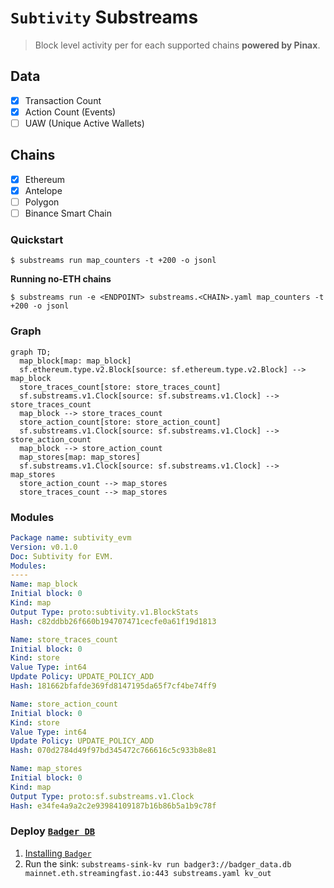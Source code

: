 # `Subtivity` Substreams

> Block level activity per for each supported chains **powered by Pinax**.

## Data

- [x] Transaction Count
- [x] Action Count (Events)
- [ ] UAW (Unique Active Wallets)

## Chains

- [x] Ethereum
- [x] Antelope
- [ ] Polygon
- [ ] Binance Smart Chain

### Quickstart

```
$ substreams run map_counters -t +200 -o jsonl
```

**Running no-ETH chains**

```
$ substreams run -e <ENDPOINT> substreams.<CHAIN>.yaml map_counters -t +200 -o jsonl
```

### Graph

```mermaid
graph TD;
  map_block[map: map_block]
  sf.ethereum.type.v2.Block[source: sf.ethereum.type.v2.Block] --> map_block
  store_traces_count[store: store_traces_count]
  sf.substreams.v1.Clock[source: sf.substreams.v1.Clock] --> store_traces_count
  map_block --> store_traces_count
  store_action_count[store: store_action_count]
  sf.substreams.v1.Clock[source: sf.substreams.v1.Clock] --> store_action_count
  map_block --> store_action_count
  map_stores[map: map_stores]
  sf.substreams.v1.Clock[source: sf.substreams.v1.Clock] --> map_stores
  store_action_count --> map_stores
  store_traces_count --> map_stores
```

### Modules

```yaml
Package name: subtivity_evm
Version: v0.1.0
Doc: Subtivity for EVM.
Modules:
----
Name: map_block
Initial block: 0
Kind: map
Output Type: proto:subtivity.v1.BlockStats
Hash: c82ddbb26f660b194707471cecfe0a61f19d1813

Name: store_traces_count
Initial block: 0
Kind: store
Value Type: int64
Update Policy: UPDATE_POLICY_ADD
Hash: 181662bfafde369fd8147195da65f7cf4be74ff9

Name: store_action_count
Initial block: 0
Kind: store
Value Type: int64
Update Policy: UPDATE_POLICY_ADD
Hash: 070d2784d49f97bd345472c766616c5c933b8e81

Name: map_stores
Initial block: 0
Kind: map
Output Type: proto:sf.substreams.v1.Clock
Hash: e34fe4a9a2c2e93984109187b16b86b5a1b9c78f
```

### Deploy [`Badger DB`](https://github.com/dgraph-io/badger)

1. [Installing `Badger`](https://github.com/dgraph-io/badger#installing)
2. Run the sink: `substreams-sink-kv run badger3://badger_data.db mainnet.eth.streamingfast.io:443 substreams.yaml kv_out`
